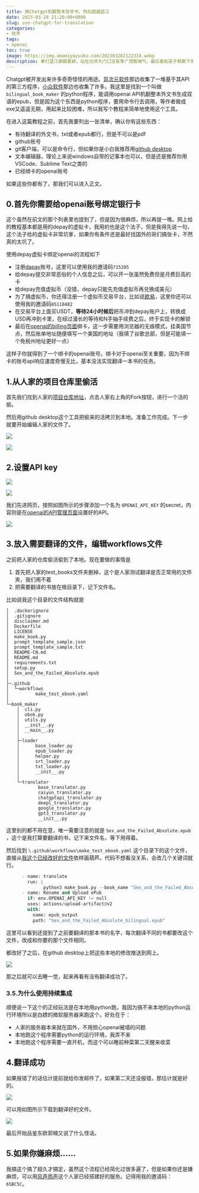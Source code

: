 ```yaml
---
title: 用Chatgpt机翻整本哲学书，然后超越蓝江
date: 2023-03-28 21:20:00+0800
slug: use-chatgpt-for-translation
categories:
- 技术
tags:
- openai
toc: true
image: https://img.amamiyayuuko.com/202303282122334.webp
description: 拳打蓝江脚踢夏颖，站在北师大门口没有季广茂敢喘气。最后看到吴子枫跪下来叫爸爸。
---
```


Chatgpt被开发出来许多奇奇怪怪的用途。[异次元软件](https://www.iplaysoft.com/chatgpt-api-tools.html)那边收集了一堆基于其API的第三方程序，[小众软件](https://www.appinn.com/tag/chatgpt/)那边也收集了许多。我这里是找到一个叫做 `bilingual_book_maker` 的python程序，能调用openai API机翻整本外文书生成双语的epub，但是因为这个东西是python程序，要用命令行去调用，等作者做成exe又遥遥无期，用起来比较困难，所以我写个教程来简单地使用这个工具。

在进入这篇教程之前，首先我要列出一张清单，确认你有这些东西：

- 有待翻译的外文书，txt或者epub都行，但是不可以是pdf
- github账号
- git客户端，可以是命令行，但如果你是小白我推荐用[github desktop](https://desktop.github.com)
- 文本编辑器，理论上来说windows自带的记事本也可以，但是还是推荐你用VSCode、Sublime Text之类的
- 已经绑卡的openai账号

如果这些你都有了，那我们可以进入正文。

## 0.首先你需要给openai账号绑定银行卡

这个虽然在前文的那个列表里也提到了，但是因为很麻烦，所以再提一嘴。网上给的教程基本都是用的depay的虚拟卡，我用的也是这个法子，但是我得先说一句，这个法子给的虚拟卡非常坑爹，如果你有条件还是最好找国外的哥们搞张卡，不然真的太坑了。

使用depay虚拟卡绑定openai的流程如下

- 注册[dapay](https://depay.depay.one/web-app/register-h5?invitCode=715205&lang=zh-cn)账号，这里可以使用我的邀请码`715205`
- 给depay提交非常恶俗的个人信息之后，可以开一张虽然免费但是月费巨高的卡
- 给depay充值虚拟币（没错，depay只能先充值虚拟币再兑换成美元）
- 为了搞虚拟币，你还得注册一个虚拟币交易平台，比如说[欧易](https://www.ouyicn.cafe/join/85118482)，这里你还可以使用我的邀请码`85118482`
- 在交易平台上面买USDT，**等待24小时候后**把币冲到depay账户上，转换成USD再冲到卡里，在经过漫长的等待和N手抽手续费之后，终于实现卡的解锁
- 最后在[openai的billing页面](https://platform.openai.com/account/billing/overview)绑卡，这一步需要用浏览器的无痕模式，挂美国节点，然后账单地址随便填写一个美国的地址（我填了谷歌总部，但是可能填一个免税州地址更好一点）

这样子你就得到了一个绑卡的openai账号。绑卡对于openai至关重要，因为不绑卡的账号api响应速度奇慢无比，基本没法实现翻译一本书的任务。

## 1.从人家的项目仓库里偷活

首先我们找到人家的[项目仓库地址](https://github.com/yihong0618/bilingual_book_maker)，点击人家右上角的Fork按钮，进行一个活的偷。

然后用github desktop这个工具把偷来的活拷贝到本地。准备工作完成。下一步就要开始编辑人家的文件了。

![](https://img.amamiyayuuko.com/202303282150327.png)

![](https://img.amamiyayuuko.com/202303282150411.png)

## 2.设置API key

![](https://img.amamiyayuuko.com/202303282151064.png)

![](https://img.amamiyayuuko.com/202303282152920.png)

我们先进网页，按照如图所示的步骤添加一个名为 `OPENAI_API_KEY` 的secret，内容则是在[openai的API管理页面](https://platform.openai.com/account/api-keys)设置好的API。

![](https://img.amamiyayuuko.com/202303282155330.png)

## 3.放入需要翻译的文件，编辑workflows文件

之前把人家的仓库偷活偷到了本地。现在要做的事情是

1. 首先把人家的test_books文件夹删掉，这个是人家测试翻译是否正常用的文件夹，我们用不着
2. 把需要翻译的书放在根目录下，记下文件名。

比如说我这个目录的文件结构就是

```
│  .dockerignore
│  .gitignore
│  disclaimer.md
│  Dockerfile
│  LICENSE
│  make_book.py
│  prompt_template_sample.json
│  prompt_template_sample.txt
│  README-CN.md
│  README.md
│  requirements.txt
│  setup.py
│  Sex_and_the_Failed_Absolute.epub
│  
├─.github
│  └─workflows
│          make_test_ebook.yaml
│          
└─book_maker
    │  cli.py
    │  obok.py
    │  utils.py
    │  __init__.py
    │  __main__.py
    │  
    ├─loader
    │      base_loader.py
    │      epub_loader.py
    │      helper.py
    │      srt_loader.py
    │      txt_loader.py
    │      __init__.py
    │      
    └─translator
            base_translator.py
            caiyun_translator.py
            chatgptapi_translator.py
            deepl_translator.py
            google_translator.py
            gpt3_translator.py
            __init__.py
```

这里别的都不用在意，唯一需要注意的就是 `Sex_and_the_Failed_Absolute.epub` ，这个是我打算要翻译的书，记下来文件名，等下用得着。

然后找到 `\.github\workflows\make_test_ebook.yaml` 这个目录下的这个文件，直接从[我这个已经改好的文件](https://github.com/yuukoamamiya/bilingual_book_maker/blob/main/.github/workflows/make_test_ebook.yaml)依样画葫芦。代码不想看没关系，会改几个关键词就行。

```python
      - name: translate
        run: |
              python3 make_book.py --book_name "Sex_and_the_Failed_Absolute.epub" --language zh-hans
      - name: Rename and Upload ePub
        if: env.OPENAI_API_KEY != null
        uses: actions/upload-artifact@v2
        with:
          name: epub_output
          path: "Sex_and_the_Failed_Absolute_bilingual.epub"
```

这里可以看到还提到了之前要翻译的那本书的名字，每次翻译不同的书都要改这个文件，改成和你要的那个文件相同。

都改好了之后，在github desktop上把这些本地的修改推送到网上。

![](https://img.amamiyayuuko.com/202303282206925.png)

那之后就可以去睡一觉，起来再看有没有翻译成功了。

### 3.5.为什么使用持续集成

顺便说一下这个的正经玩法是在本地用python跑，我因为搞不来本地的python运行环境所以是白嫖的微软服务器来跑这个。好处在于：

- 人家的服务器本来就在国外，不用担心openai被墙的问题
- 本地跑这个程序需要python的运行环境，我弄不来
- 本地跑这个程序需要一直开机，而这个可以睡前种菜第二天醒来收菜

## 4.翻译成功

如果报错了的话估计提前就给你发邮件了，如果第二天还没报错，那估计就是好的。

![](https://img.amamiyayuuko.com/202303282210867.png)

可以用如图所示下载到翻译好的文件。

![](https://img.amamiyayuuko.com/202303282212797.png)

最后开始品鉴东欧郭楠又说了什么怪话。

## 5.如果你嫌麻烦……

我搞这个搞了超久才搞定，虽然这个流程已经简化过很多遍了，但是如果你还是嫌麻烦，可以用[风声雨声](https://fsys.app/invite/65BC5C)这个人家已经搭建好的服务。记得用我的邀请码：`65BC5C`。